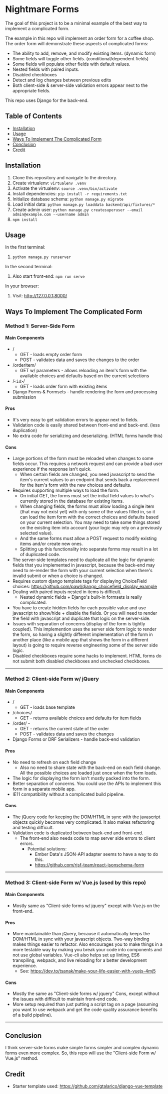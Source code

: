 # Nightmare Forms

The goal of this project is to be a minimal example of the best way to implement a complicated form.

The example in this repo will implement an order form for a coffee shop. The order form will demonstrate these aspects of complicated forms:
* The ability to add, remove, and modify existing items. (dynamic form)
* Some fields will toggle other fields. (conditional/dependent fields)
* Some fields will populate other fields with default values.
* Nested fields with paired inputs.
* Disabled checkboxes
* Detect and log changes between previous edits
* Both client-side & server-side validation errors appear next to the appropriate fields.

This repo uses Django for the back-end.

## Table of Contents

- [Installation](#installation)
- [Usage](#usage)
- [Ways To Implement The Complicated Form](#ways-to-implement-the-complicated-form)
- [Conclusion](#conclusion)
- [Credit](#credit)

## Installation

1. Clone this repository and navigate to the directory.
1. Create virtualenv: `virtualenv .venv`
1. Activate the virtualenv: `source .venv/bin/activate`
1. Install dependencies: `pip install -r requirements.txt`
1. Initialize database schema: `python manage.py migrate`
1. Load initial data: `python manage.py loaddata backend/api/fixtures/*`
1. Create admin user: `python manage.py createsuperuser --email admin@example.com --username admin`
1. `npm install`

## Usage

In the first terminal:
1. `python manage.py runserver`

In the second terminal:
1. Also start front-end: `npm run serve`

In your browser:
1. Visit: http://127.0.0.1:8000/

## Ways To Implement The Complicated Form

### Method 1: Server-Side Form

#### Main Components
* /
    * GET - loads empty order form
    * POST - validates data and saves the changes to the order
* /orderitem/
    * GET w/ parameters - allows reloading an item's form with the available choices and defaults based on the current selections
* /`<id>`/
    * GET - loads order form with existing items
* Django Forms & Formsets - handle rendering the form and processing submission

#### Pros
* It's very easy to get validation errors to appear next to fields.
* Validation code is easily shared between front-end and back-end. (less duplication)
* No extra code for serializing and deserializing. (HTML forms handle this)

#### Cons
* Large portions of the form must be reloaded when changes to some fields occur. This requires a network request and can provide a bad user experience if the response isn't quick.
  * When certain fields are changed, you need javascript to send the item's current values to an endpoint that sends back a replacement for the item's form with the new choices and defaults.
* Requires supporting multiple ways to load the form.
  * On initial GET, the forms must set the initial field values to what's currently stored in the database for existing items.
  * When changing fields, the forms must allow loading a single item (that may not exist yet) with only some of the values filled in, so it can load the item form with the correct choices and defaults based on your current selection. You may need to take some things stored on the existing item into account (your logic may rely on a previously selected value).
  * And the same forms must allow a POST request to modify existing items and/or create new ones.
  * Splitting up this functionality into separate forms may result in a lot of duplicated code.
* The server-side templates need to duplicate all the logic for dynamic fields that you implemented in javascript, because the back-end may need to re-render the form with your current selection when there's invalid submit or when a choice is changed.
* Requires custom django template tags for displaying ChoiceField choices: https://github.com/pawl/django_choicefield_display_example
* Dealing with paired inputs nested in items is difficult.
  * Nested dynamic fields + Django's built-in formsets is really complicated.
* You have to create hidden fields for each possible value and use javascript to show/hide + disable the fields. Or you will need to render the field with javascript and duplicate that logic on the server-side.
* Issues with separation of concerns (display of the form is tightly coupled). This implemention uses the server side form logic to render the form, so having a slightly different implementation of the form in another place (like a mobile app that shows the form in a different layout) is going to require reverse engineering some of the server side logic.
* Disabled checkboxes require some hacks to implement. HTML forms do not submit both disabled checkboxes and unchecked checkboxes.

------------


### Method 2: Client-side Form w/ jQuery

#### Main Components
* /
    * GET - loads base template
* /choices/
    * GET - returns available choices and defaults for item fields
* /order/ -
    * GET  - returns the current state of the order
    * POST - validates data and saves the changes
* Django Forms or DRF Serializers - handle back-end validation

#### Pros
* No need to refresh on each field change
  * Also no need to share state with the back-end on each field change. All the possible choices are loaded just once when the form loads.
* The logic for displaying the form isn't mostly packed into the form.
* Better separation of concerns. You could use the APIs to implement this form in a separate mobile app.
* IE11 compatibility without a complicated build pipeline.

#### Cons
* The jQuery code for keeping the DOM/HTML in sync with the javascript objects quickly becomes very complicated. It also makes refactoring and testing difficult.
* Validation code is duplicated between back-end and front-end.
  * The front-end also needs code to map server side errors to client errors.
    * Potential solutions:
      * Ember Data's JSON-API adapter seems to have a way to do this.
      * https://github.com/rjsf-team/react-jsonschema-form

------------

### Method 3: Client-side Form w/ Vue.js (used by this repo)

#### Main Components
* Mostly same as "Client-side forms w/ jquery" except with Vue.js on the front-end.

#### Pros
* More maintainable than jQuery, because it automatically keeps the DOM/HTML in sync with your javascript objects. Two-way binding makes things easier to refactor. Also encourages you to make things in a more testable way by making you break your code into components and not use global variables. Vue-cli also helps set up linting, ES6 transpiling, webpack, and live reloading for a better development experience.
  * See: https://dev.to/tsanak/make-your-life-easier-with-vuejs-4mj5

#### Cons
* Mostly the same as "Client-side forms w/ jquery" Cons, except without the issues with difficult to maintain front-end code.
* More setup required than just putting a script tag on a page (assuming you want to use webpack and get the code quality assurance benefits of a build pipeline).

------------

## Conclusion

I think server-side forms make simple forms simpler and complex dynamic forms even more complex. So, this repo will use the "Client-side Form w/ Vue.js" method.

## Credit
* Starter template used: https://github.com/gtalarico/django-vue-template
